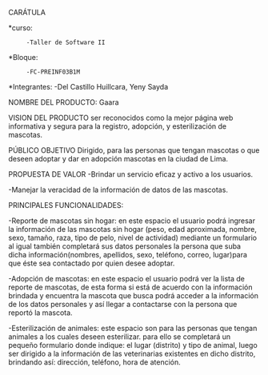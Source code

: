 CARÁTULA

*curso:

         -Taller de Software II

*Bloque:

         -FC-PREINF03B1M

*Integrantes:
         -Del Castillo Huillcara, Yeny Sayda




NOMBRE DEL PRODUCTO:  Gaara




VISION DEL PRODUCTO
ser reconocidos como la mejor página web informativa y segura para la registro, 
adopción, y esterilización de mascotas.



PÚBLICO OBJETIVO
Dirigido, para las personas que tengan mascotas o que deseen adoptar y 
dar en adopción mascotas en la ciudad de Lima.



PROPUESTA DE VALOR
-Brindar un servicio eficaz y activo a los usuarios.

-Manejar la veracidad de la información de datos de las mascotas.



PRINCIPALES FUNCIONALIDADES:

-Reporte de mascotas sin hogar: en este espacio el usuario podrá ingresar  la información de las mascotas sin hogar (peso, edad aproximada, nombre, sexo, tamaño, raza, tipo de pelo, nivel de actividad) mediante un formulario al igual también completará sus datos personales la persona que suba dicha información(nombres, apellidos, sexo, teléfono, correo, lugar)para que éste sea contactado por quien desee adoptar.



-Adopción de mascotas: en este espacio el usuario podrá ver la lista de reporte de mascotas, de esta forma si está de acuerdo con la información brindada y encuentra la mascota que busca podrá acceder a la información de los datos personales y así llegar a contactarse con la persona que reportó la mascota.



-Esterilización de animales: este espacio son para las personas que tengan animales a los cuales deseen esterilizar. para ello se completará un pequeño formulario donde indique:
el lugar (distrito) y tipo de animal, luego ser dirigido a la información de las veterinarias existentes en dicho distrito, brindando así: dirección, teléfono, hora de atención.


